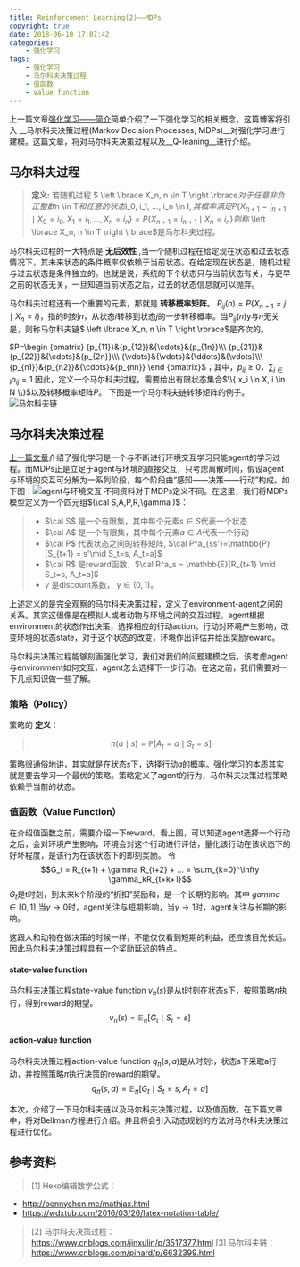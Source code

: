 ```yaml
---
title: Reinforcement Learning(2)——MDPs
copyright: true
date: 2018-06-10 17:07:42
categories:
	- 强化学习
tags:
	- 强化学习
	- 马尔科夫决策过程
	- 值函数
	- value function
---
```

 上一篇文章[强化学习——简介](https://icesuns.github.io/2018/06/03/reinforcement-learning-1/)简单介绍了一下强化学习的相关概念。这篇博客将引入 __马尔科夫决策过程(Markov Decision Processes, MDPs)__对强化学习进行建模。这篇文章，将对马尔科夫决策过程以及__Q-leaning__进行介绍。

## 马尔科夫过程

>__定义:__ 若随机过程 $ \left \lbrace X_n, n \in T \right \rbrace$对于任意非负正整数$n \in T$和任意的状态$i_0, i_1, ..., i_n \in I$, 其概率满足$$P \left\lbrace X_{n+1}=i_{n+1} \mid X_0=i_0, X_1=i_1,...,X_n=i_n \right\rbrace =P \left\lbrace X_{n+1}=i_{n+1} \mid X_n=i_n \right\rbrace$$则称$ \left \lbrace X_n, n \in T \right \rbrace$是马尔科夫过程。

 马尔科夫过程的一大特点是 __无后效性__ ,当一个随机过程在给定现在状态和过去状态情况下，其未来状态的条件概率仅依赖于当前状态。在给定现在状态是，随机过程与过去状态是条件独立的。也就是说，系统的下个状态只与当前状态有关，与更早之前的状态无关，一旦知道当前状态之后，过去的状态信息就可以抛弃。

马尔科夫过程还有一个重要的元素，那就是 __转移概率矩阵__。
$P_{ij}(n) =P \left\lbrace X_{n+1}=j \mid X_n=i \right\rbrace$，指的时刻$n$，从状态$i$转移到状态$j$的一步转移概率。当$P_{ij}(n)$y与$n$无关是，则称马尔科夫链$ \left \lbrace X_n, n \in T \right \rbrace$是齐次的。

$P=\begin {bmatrix}
{p_{11}}&{p_{12}}&{\cdots}&{p_{1n}}\\\
{p_{21}}&{p_{22}}&{\cdots}&{p_{2n}}\\\
{\vdots}&{\vdots}&{\ddots}&{\vdots}\\\
{p_{n1}}&{p_{n2}}&{\cdots}&{p_{nn}}
\end {bmatrix}$；其中，${p_{ij}\geq 0}$，$\sum_{j \in I} p_{ij} = 1$
因此，定义一个马尔科夫过程，需要给出有限状态集合$\\{ x_i \in X, i \in N \\}$以及转移概率矩阵$P$。
下图是一个马尔科夫链转移矩阵的例子。
![马尔科夫链](https://ws1.sinaimg.cn/large/e89d48b8ly1fs6c41vb5xj20lo08e0u0.jpg)


## 马尔科夫决策过程 
[上一篇文章](https://icesuns.github.io/2018/06/03/reinforcement-learning-1/)介绍了强化学习是一个与不断进行环境交互学习只能agent的学习过程。而MDPs正是立足于agent与环境的直接交互，只考虑离散时间，假设agent与环境的交互可分解为一系列阶段，每个阶段由“感知——决策——行动”构成。如下图：![agent与环境交互](https://ws1.sinaimg.cn/large/e89d48b8ly1fs6bqo0b66j20g506fjrf.jpg)
不同资料对于MDPs定义不同。在这里，我们将MDPs模型定义为一个四元组$(\cal S,A,P,R,\gamma )$：
> 
> + $\cal S$ 是一个有限集，其中每个元素$s\in S$代表一个状态
> + $\cal A$ 是一个有限集，其中每个元素$a \in A$代表一个行动
> + $\cal P$ 代表状态之间的转移矩阵, $\cal P^a_{ss'}=\mathbb{P}[S_{t+1} = s'\mid S_t=s, A_t=a]$
> + $\cal R$ 是reward函数，$\cal R^a_s = \mathbb{E}[R_{t+1} \mid S_t=s, A_t=a]$
> + $\gamma$ 是discount系数， $\gamma \in (0,1)$。

上述定义的是完全观察的马尔科夫决策过程，定义了environment-agent之间的关系。其实这很像是在模拟人或者动物与环境之间的交互过程。agent根据environment的状态作出决策，选择相应的行动action。行动对环境产生影响，改变环境的状态state，对于这个状态的改变，环境作出评估并给出奖励reward。

马尔科夫决策过程能够刻画强化学习，我们对我们的问题建模之后，该考虑agent与environment如何交互，agent怎么选择下一步行动。在这之前，我们需要对一下几点知识做一些了解。
### 策略（Policy）
策略的 __定义__：
> $$\pi (a \mid s)=\mathbb{P}[A_t=a \mid S_t=s]$$

策略很通俗地讲，其实就是在状态$s$下，选择行动$a$的概率。强化学习的本质其实就是要去学习一个最优的策略。策略定义了agent的行为，马尔科夫决策过程策略依赖于当前的状态。

### 值函数（Value Function）
在介绍值函数之前，需要介绍一下reward。看上图，可以知道agent选择一个行动之后，会对环境产生影响，环境会对这个行动进行评估，量化该行动在该状态下的好坏程度，是该行为在该状态下的即刻奖励。
令$$G_t = R_{t+1} + \gamma R_{t+2} + ... = \sum_{k=0}^\infty \gamma_kR_{t+k+1}$$$G_t$是t时刻，到未来k个阶段的“折扣”奖励和，是一个长期的影响。其中$\
gamma \in [0,1]$,当$\gamma \rightarrow  0$时，agent关注与短期影响，当$\gamma \rightarrow 1$时，agent关注与长期的影响。

这跟人和动物在做决策的时候一样，不能仅仅看到短期的利益，还应该目光长远。因此马尔科夫决策过程具有一个奖励延迟的特点。

#### state-value function
马尔科夫决策过程state-value function $v_{\pi}(s)$是从t时刻在状态s下，按照策略$\pi$执行，得到reward的期望。
$$v_{\pi}(s) = \mathbb{E}_{\pi}[G_t \mid S_t = s]$$

#### action-value function
马尔科夫决策过程action-value function $q_{\pi}(s,a)$是从时刻t，状态s下采取a行动，并按照策略$\pi$执行决策的reward的期望。
$$q_{\pi}(s, a) = \mathbb{E}_{\pi}[G_t \mid S_t = s, A_t = a]$$


本次，介绍了一下马尔科夫链以及马尔科夫决策过程，以及值函数。在下篇文章中，将对Bellman方程进行介绍。并且将会引入动态规划的方法对马尔科夫决策过程进行优化。
## 参考资料
> [1] Hexo编辑数学公式：
+ http://bennychen.me/mathjax.html
+ https://wdxtub.com/2016/03/26/latex-notation-table/

> [2] 马尔科夫决策过程： https://www.cnblogs.com/jinxulin/p/3517377.html
> [3] 马尔科夫链： https://www.cnblogs.com/pinard/p/6632399.html
 